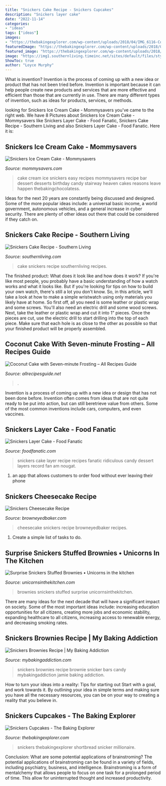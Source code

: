 ```yaml
---
title: "Snickers Cake Recipe - Snickers Cupcakes"
description: "Snickers layer cake"
date: "2022-11-14"
categories:
- "ideas"
tags: ["ideas"]
images:
- "https://thebakingexplorer.com/wp-content/uploads/2018/04/IMG_6116-Copy.jpg"
featuredImage: "https://thebakingexplorer.com/wp-content/uploads/2018/04/IMG_6116-Copy.jpg"
featured_image: "https://thebakingexplorer.com/wp-content/uploads/2018/04/IMG_6116-Copy.jpg"
image: "https://img1.southernliving.timeinc.net/sites/default/files/styles/story_card_hero/public/image/2016/10/main/snickers-cake.jpg?itok=jTDU13NC"
ShowToc: true
author: "Loyce Murphy"
---
```



What is invention?
Invention is the process of coming up with a new idea or product that has not been tried before. Invention is important because it can help people create new products and services that are more effective and efficient than those that are currently in use. There are many different types of invention, such as ideas for products, services, or methods.

	

		
looking for Snickers Ice Cream Cake - Mommysavers you've came to the right web. We have 8 Pictures about Snickers Ice Cream Cake - Mommysavers like Snickers Layer Cake - Food Fanatic, Snickers Cake Recipe - Southern Living and also Snickers Layer Cake - Food Fanatic. Here it is:
		
    
## Snickers Ice Cream Cake - Mommysavers

<img loading=lazy src="https://mommysavers.com/wp-content/uploads/2014/02/snickers1.jpg" onerror="this.onerror=null;this.src='https://tse3.mm.bing.net/th?id=OIP.tRy3vNykG0IvA0GC-CJZrAHaKZ&amp;pid=15.1';" alt="Snickers Ice Cream Cake - Mommysavers">

_Source: mommysavers.com_

>cake cream ice snickers easy recipes mommysavers recipe bar dessert desserts birthday candy stairway heaven cakes reasons leave happen thebakingchocolatess. 

	

Ideas for the next 20 years are constantly being discussed and designed. Some of the more popular ideas include: a universal basic income, a world government, autonomous vehicles, and a general increase in cyber security. There are plenty of other ideas out there that could be considered if they catch on.

    
## Snickers Cake Recipe - Southern Living

<img loading=lazy src="https://img1.southernliving.timeinc.net/sites/default/files/styles/story_card_hero/public/image/2016/10/main/snickers-cake.jpg?itok=jTDU13NC" onerror="this.onerror=null;this.src='https://tse4.mm.bing.net/th?id=OIP.N1kdtiXYIp84bpt3MWqWkwHaEK&amp;pid=15.1';" alt="Snickers Cake Recipe - Southern Living">

_Source: southernliving.com_

>cake snickers recipe southernliving recipes. 

	

The finished product: What does it look like and how does it work?
If you're like most people, you probably have a basic understanding of how a watch works and what it looks like. But if you're looking for tips on how to build your own watch, there's still a lot you don't know.  So, in this article, we'll take a look at how to make a simple wristwatch using only materials you likely have at home. 
So first off, all you need is some leather or plastic wrap and some screws. You'll also need an electric drill and some wood screws. Next, take the leather or plastic wrap and cut it into 1" pieces. Once the pieces are cut, use the electric drill to start drilling into the top of each piece. Make sure that each hole is as close to the other as possible so that your finished product will be properly assembled.

    
## Coconut Cake With Seven-minute Frosting – All Recipes Guide

<img loading=lazy src="https://allrecipesguide.net/wp-content/uploads/2020/04/45575.png" onerror="this.onerror=null;this.src='https://tse2.mm.bing.net/th?id=OIP.cOqbmXFjvJYv4S6qogWpJQHaHQ&amp;pid=15.1';" alt="Coconut Cake with Seven-minute Frosting – All Recipes Guide">

_Source: allrecipesguide.net_

>. 

	

Invention is a process of coming up with a new idea or design that has not been done before. Invention often comes from ideas that are not quite ready to be put into action, but can still beretrieve value from others. Some of the most common inventions include cars, computers, and even vaccines.

    
## Snickers Layer Cake - Food Fanatic

<img loading=lazy src="https://food-fanatic-res.cloudinary.com/iu/s--kGWygo20--/t_full/cs_srgb,f_auto,fl_strip_profile.lossy,q_auto:420/v1447007019/snickers-layer-cake-picture.jpg" onerror="this.onerror=null;this.src='https://tse3.mm.bing.net/th?id=OIP.aSOpwoYPvlTEoNlT068OdwHaLH&amp;pid=15.1';" alt="Snickers Layer Cake - Food Fanatic">

_Source: foodfanatic.com_

>snickers cake layer recipe recipes fanatic ridiculous candy dessert layers record fan am nougat. 

	

1. an app that allows customers to order food without ever leaving their phone

    
## Snickers Cheesecake Recipe

<img loading=lazy src="https://www.browneyedbaker.com/wp-content/uploads/2014/04/snickers-cheesecake-2-600.jpg" onerror="this.onerror=null;this.src='https://tse3.mm.bing.net/th?id=OIP.4NdgYJV4VezIzLQIdhp2YQHaLH&amp;pid=15.1';" alt="Snickers Cheesecake Recipe">

_Source: browneyedbaker.com_

>cheesecake snickers recipe browneyedbaker recipes. 

	

1. Create a simple list of tasks to do.

    
## Surprise Snickers Stuffed Brownies • Unicorns In The Kitchen

<img loading=lazy src="http://www.unicornsinthekitchen.com/wp-content/uploads/2016/05/Surprise-Snickers-Stuffed-Brownies-1-600px.jpg" onerror="this.onerror=null;this.src='https://tse1.mm.bing.net/th?id=OIP.kHhF_YBGhHV2Emif70bR-wHaLH&amp;pid=15.1';" alt="Surprise Snickers Stuffed Brownies • Unicorns in the kitchen">

_Source: unicornsinthekitchen.com_

>brownies snickers stuffed surprise unicornsinthekitchen. 

	

There are many ideas for the next decade that will have a significant impact on society. Some of the most important ideas include: increasing education opportunities for all citizens, creating more jobs and economic stability, expanding healthcare to all citizens, increasing access to renewable energy, and decreasing smoking rates.

    
## Snickers Brownies Recipe | My Baking Addiction

<img loading=lazy src="https://www.mybakingaddiction.com/wp-content/uploads/images/Snickers-Brownies-2.jpg" onerror="this.onerror=null;this.src='https://tse3.mm.bing.net/th?id=OIP.K7WJnaaqkaXLDA1cSBnsHwAAAA&amp;pid=15.1';" alt="Snickers Brownies Recipe | My Baking Addiction">

_Source: mybakingaddiction.com_

>snickers brownies recipe brownie snicker bars candy mybakingaddiction jamie baking addiction. 

	

How to turn your ideas into a reality: Tips for starting out
Start with a goal, and work towards it. By outlining your idea in simple terms and making sure you have all the necessary resources, you can be on your way to creating a reality that you believe in.

    
## Snickers Cupcakes - The Baking Explorer

<img loading=lazy src="https://thebakingexplorer.com/wp-content/uploads/2018/04/IMG_6116-Copy.jpg" onerror="this.onerror=null;this.src='https://tse4.mm.bing.net/th?id=OIP.JIheJANsiyjlcdiH30TryAHaJI&amp;pid=15.1';" alt="Snickers Cupcakes - The Baking Explorer">

_Source: thebakingexplorer.com_

>snickers thebakingexplorer shortbread snicker millionaire. 

	

Conclusion: What are some potential applications of brainstroming?
The potential applications of brainstroming can be found in a variety of fields, including psychiatry, business, and intelligence. Brainstroming is a form of mentalchemy that allows people to focus on one task for a prolonged period of time. This allow for uninterrupted thought and increased productivity.

